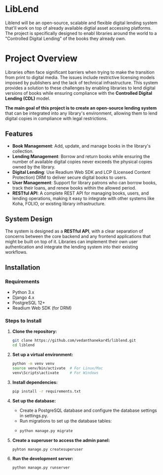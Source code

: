 # LibLend

Liblend will be an open-source, scalable and flexible digital lending system that'll work on top of already available digtial asset accessing platforms. The project is specifically designed to enabl libraries around the world to a "Controlled Digital Lending" of the books they already own.

# Project Overview

Libraries often face significant barriers when trying to make the transition from print to digital media. The issues include restrictive licensing models imposed by publishers and the lack of technical infrastructure. This system provides a solution to these challenges by enabling libraries to lend digital versions of books while ensuring compliance with the **Controlled Digital Lending (CDL)** model.

**The main goal of this project is to create an open-source lending system** that can be integrated into any library's environment, allowing them to lend digital copies in compliance with legal restrictions.

## Features

- **Book Management**: Add, update, and manage books in the library's collection.
- **Lending Management**: Borrow and return books while ensuring the number of available digital copies never exceeds the physical copies owned by the library.
- **Digital Lending**: Use Readium Web SDK and LCP (Licensed Content Protection) DRM to deliver secure digital books to users.
- **User Management**: Support for library patrons who can borrow books, track their loans, and renew books within the allowed period.
- **RESTful API**: A complete REST API for managing books, users, and lending operations, making it easy to integrate with other systems like Koha, FOLIO, or existing library infrastructure.

## System Design

The system is designed as a **RESTful API**, with a clear separation of concerns between the core backend and any frontend applications that might be built on top of it. Libraries can implement their own user authentication and integrate the lending system into their existing workflows.

## Installation

### Requirements

- Python 3.x
- Django 4.x
- PostgreSQL 12+
- Readium Web SDK (for DRM)

### Steps to Install

1. **Clone the repository:**

   ```bash
   git clone https://github.com/vedanthanekar45/liblend.git
   cd liblend

2. **Set up a virtual environment:**

   ```bash
   python -m venv venv
   source venv/bin/activate  # For Linux/Mac
   venv\Scripts\activate     # For Windows

3. **Install dependencies:**

   ```bash
   pip install -r requirements.txt

4. **Set up the database:**

   - Create a PostgreSQL database and configure the database settings in settings.py.
   - Run migrations to set up the database tables:
   - ```bash
     python manage.py migrate

5. **Create a superuser to access the admin panel:**

   ```bash
   pyhton manage.py createsuperuser

6. **Run the development server:**

   ```bash
   python manage.py runserver
